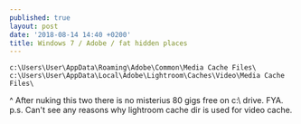 ```yaml
---
published: true
layout: post
date: '2018-08-14 14:40 +0200'
title: Windows 7 / Adobe / fat hidden places
---
```

    c:\Users\User\AppData\Roaming\Adobe\Common\Media Cache Files\
    c:\Users\User\AppData\Local\Adobe\Lightroom\Caches\Video\Media Cache Files\
    
^ After nuking this two there is no misterius 80 gigs free on c:\ drive. FYA. p.s. Can't see any reasons why lightroom cache dir is used for video cache.
